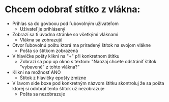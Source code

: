 # Chcem odobrať stítko z vlákna:
- Prihlas sa do govboxu pod ľubovolným uživateľom
  - Uživateľ je prihlásený
- Zobrazí sa ti úvodna stránke so všetkými vláknami
  - Vlákna sa zobrazujú
- Otvor ľubovolnú poštu ktorá ma priradený štítok na svojom vlákne
  - Pošta so štítkom zobrazená
- V hlavičke pošty klikni na "+" při konkretnom štítku
  - Zobrazí sa pop up okno s textom: "Naozaj chcete odstrániť štítok "vybavené" z tohto vlákna?"
- Klikni na možnosť ANO
  - Štítok z hlavičky epošty zmizne
- V ľavom side boxe pod konkretným názvom štitku skontroluj že sa pošta ktorej si odobral tento štitok už nezobrazuje
  - Pošta sa nezobrazuje